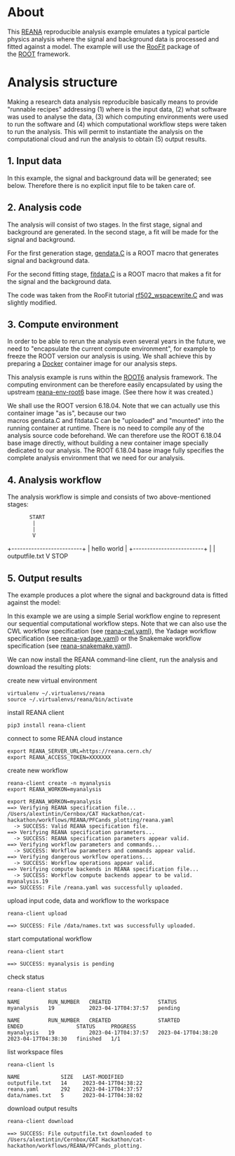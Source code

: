 # About

This [REANA](http://www.reana.io/ "http://www.reana.io/") reproducible analysis example emulates a typical particle physics analysis where the signal and background data is processed and fitted against a model. The example will use the [RooFit](https://root.cern.ch/roofit "https://root.cern.ch/roofit") package of the [ROOT](https://root.cern.ch/ "https://root.cern.ch/") framework.

# Analysis structure

Making a research data analysis reproducible basically means to provide "runnable recipes" addressing (1) where is the input data, (2) what software was used to analyse the data, (3) which computing environments were used to run the software and (4) which computational workflow steps were taken to run the analysis. This will permit to instantiate the analysis on the computational cloud and run the analysis to obtain (5) output results.

## 1. Input data

In this example, the signal and background data will be generated; see below. Therefore there is no explicit input file to be taken care of.

## 2. Analysis code

The analysis will consist of two stages. In the first stage, signal and background are generated. In the second stage, a fit will be made for the signal and background.

For the first generation stage, [gendata.C](https://file+.vscode-resource.vscode-cdn.net/Users/alextintin/Cernbox/CAT%20Hackathon/cat-hackathon/workflows/REANA/reana-demo-root6-roofit/code/gendata.C "code/gendata.C") is a ROOT macro that generates signal and background data.

For the second fitting stage, [fitdata.C](https://file+.vscode-resource.vscode-cdn.net/Users/alextintin/Cernbox/CAT%20Hackathon/cat-hackathon/workflows/REANA/reana-demo-root6-roofit/code/fitdata.C "code/fitdata.C") is a ROOT macro that makes a fit for the signal and the background data.

The code was taken from the RooFit tutorial [rf502_wspacewrite.C](https://root.cern/doc/master/rf502__wspacewrite_8C.html "https://root.cern/doc/master/rf502__wspacewrite_8C.html") and was slightly modified.

## 3. Compute environment

In order to be able to rerun the analysis even several years in the future, we need to "encapsulate the current compute environment", for example to freeze the ROOT version our analysis is using. We shall achieve this by preparing a [Docker](https://www.docker.com/ "https://www.docker.com/") container image for our analysis steps.

This analysis example is runs within the [ROOT6](https://root.cern.ch/ "https://root.cern.ch/") analysis framework. The computing environment can be therefore easily encapsulated by using the upstream [reana-env-root6](https://github.com/reanahub/reana-env-root6 "https://github.com/reanahub/reana-env-root6") base image. (See there how it was created.)

We shall use the ROOT version 6.18.04. Note that we can actually use this container image "as is", because our two macros gendata.C and fitdata.C can be "uploaded" and "mounted" into the running container at runtime. There is no need to compile any of the analysis source code beforehand. We can therefore use the ROOT 6.18.04 base image directly, without building a new container image specially dedicated to our analysis. The ROOT 6.18.04 base image fully specifies the complete analysis environment that we need for our analysis.

## 4. Analysis workflow

The analysis workflow is simple and consists of two above-mentioned stages:

           START
            |
            |
            V
+-------------------------+
		|    hello world    |
+-------------------------+
            |
            | outputfile.txt
            V
           STOP


## 5. Output results

The example produces a plot where the signal and background data is fitted against the model:

In this example we are using a simple Serial workflow engine to represent our sequential computational workflow steps. Note that we can also use the CWL workflow specification (see [reana-cwl.yaml](https://file+.vscode-resource.vscode-cdn.net/Users/alextintin/Cernbox/CAT%20Hackathon/cat-hackathon/workflows/REANA/reana-demo-root6-roofit/reana-cwl.yaml "reana-cwl.yaml")), the Yadage workflow specification (see [reana-yadage.yaml](https://file+.vscode-resource.vscode-cdn.net/Users/alextintin/Cernbox/CAT%20Hackathon/cat-hackathon/workflows/REANA/reana-demo-root6-roofit/reana-yadage.yaml "reana-yadage.yaml")) or the Snakemake workflow specification (see [reana-snakemake.yaml](https://file+.vscode-resource.vscode-cdn.net/Users/alextintin/Cernbox/CAT%20Hackathon/cat-hackathon/workflows/REANA/reana-demo-root6-roofit/reana-snakemake.yaml "reana-snakemake.yaml")).

We can now install the REANA command-line client, run the analysis and download the resulting plots:

create new virtual environment

```shell
virtualenv ~/.virtualenvs/reana
source ~/.virtualenvs/reana/bin/activate
```

install REANA client

```shell
pip3 install reana-client
```

connect to some REANA cloud instance

```shell
export REANA_SERVER_URL=https://reana.cern.ch/
export REANA_ACCESS_TOKEN=XXXXXXX
```

create new workflow

```shell
reana-client create -n myanalysis
export REANA_WORKON=myanalysis
```

```output
export REANA_WORKON=myanalysis
==> Verifying REANA specification file... /Users/alextintin/Cernbox/CAT Hackathon/cat-hackathon/workflows/REANA/PFCands_plotting/reana.yaml
  -> SUCCESS: Valid REANA specification file.
==> Verifying REANA specification parameters...
  -> SUCCESS: REANA specification parameters appear valid.
==> Verifying workflow parameters and commands...
  -> SUCCESS: Workflow parameters and commands appear valid.
==> Verifying dangerous workflow operations...
  -> SUCCESS: Workflow operations appear valid.
==> Verifying compute backends in REANA specification file...
  -> SUCCESS: Workflow compute backends appear to be valid.
myanalysis.19
==> SUCCESS: File /reana.yaml was successfully uploaded.
```

upload input code, data and workflow to the workspace

```shell
reana-client upload
```

```output
==> SUCCESS: File /data/names.txt was successfully uploaded.
```

start computational workflow

```shell
reana-client start
```

```output
==> SUCCESS: myanalysis is pending
```

check status

```shell
reana-client status
```

```output
NAME         RUN_NUMBER   CREATED               STATUS
myanalysis   19           2023-04-17T04:37:57   pending
```

```output
NAME         RUN_NUMBER   CREATED               STARTED               ENDED                 STATUS     PROGRESS
myanalysis   19           2023-04-17T04:37:57   2023-04-17T04:38:20   2023-04-17T04:38:30   finished   1/1
```

list workspace files

```shell
reana-client ls
```

```output
NAME             SIZE   LAST-MODIFIED
outputfile.txt   14     2023-04-17T04:38:22
reana.yaml       292    2023-04-17T04:37:57
data/names.txt   5      2023-04-17T04:38:02
```

download output results

```shell
reana-client download
```

```output
==> SUCCESS: File outputfile.txt downloaded to /Users/alextintin/Cernbox/CAT Hackathon/cat-hackathon/workflows/REANA/PFCands_plotting.
```
